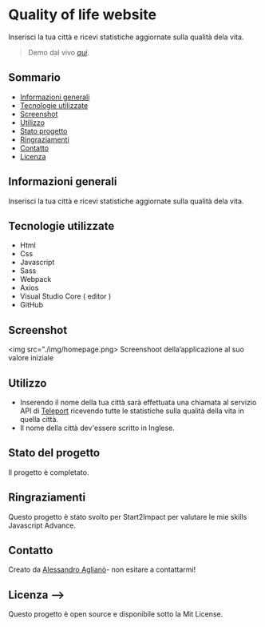 # Quality of life website

Inserisci la tua città e ricevi statistiche aggiornate sulla qualità dela vita.

> Demo dal vivo [_qui_](https://qualityoflife-alessandroagliano.netlify.app/). <!-- Se hai il progetto ospitato da qualche parte, includi il link qui. -->

## Sommario

- [Informazioni generali](#informazioni-generali)
- [Tecnologie utilizzate](#tecnologie-utilizzate)
- [Screenshot](#screenshot)
- [Utilizzo](#utilizzo)
- [Stato progetto](#stato-progetto)
- [Ringraziamenti](#riconoscimenti)
- [Contatto](#contatto)
- [Licenza](#licenza)

## Informazioni generali

Inserisci la tua città e ricevi statistiche aggiornate sulla qualità dela vita.

## Tecnologie utilizzate

- Html
- Css
- Javascript
- Sass
- Webpack
- Axios
- Visual Studio Core ( editor )
- GitHub

## Screenshot

<img src="./img/homepage.png>
Screenshoot della’applicazione al suo valore iniziale

## Utilizzo

- Inserendo il nome della tua città sarà effettuata una chiamata al servizio API di [Teleport](https://developers.teleport.org/) ricevendo tutte le statistiche sulla qualità della vita in quella città.
- Il nome della città dev'essere scritto in Inglese.

## Stato del progetto

Il progetto è completato.

## Ringraziamenti

Questo progetto è stato svolto per Start2Impact per valutare le mie skills Javascript Advance.

## Contatto

Creato da [Alessandro Aglianò](https://alessandroagliano.github.io/)- non esitare a contattarmi!

## Licenza -->

Questo progetto è open source e disponibile sotto la Mit License.
